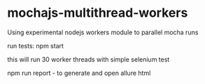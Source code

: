 # mochajs-multithread-workers
Using experimental nodejs workers module to parallel mocha runs


run tests: 
npm start

this will run 30 worker threads with simple selenium test


npm run report - to generate and open allure html
